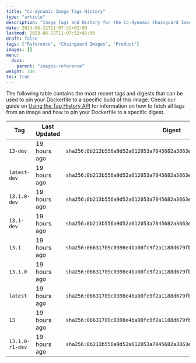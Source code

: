 ```yaml
---
title: "Cc-dynamic Image Tags History"
type: "article"
description: "Image Tags and History for the Cc-dynamic Chainguard Image"
date: 2023-06-22T11:07:52+02:00
lastmod: 2023-06-22T11:07:52+02:00
draft: false
tags: ["Reference", "Chainguard Images", "Product"]
images: []
menu:
  docs:
    parent: "images-reference"
weight: 700
toc: true
---
```


The following table contains the most recent tags and digests that can be used to pin your Dockerfile to a specific build of this image. Check our guide on [Using the Tag History API](/chainguard/chainguard-images/using-the-tag-history-api/) for information on how to fetch all tags from an image and how to pin your Dockerfile to a specific digest.

| Tag             | Last Updated | Digest                                                                    |
|-----------------|--------------|---------------------------------------------------------------------------|
| `13-dev`        | 19 hours ago | `sha256:8b213b556a9d52a612053a7845682a3863e245d997ece4df2a97e23d6fde7098` |
| `latest-dev`    | 19 hours ago | `sha256:8b213b556a9d52a612053a7845682a3863e245d997ece4df2a97e23d6fde7098` |
| `13.1.0-dev`    | 19 hours ago | `sha256:8b213b556a9d52a612053a7845682a3863e245d997ece4df2a97e23d6fde7098` |
| `13.1-dev`      | 19 hours ago | `sha256:8b213b556a9d52a612053a7845682a3863e245d997ece4df2a97e23d6fde7098` |
| `13.1`          | 19 hours ago | `sha256:06631709c0398e4ba00fc9f2a1188d679fb8a1890a3537dec98741feb218572f` |
| `13.1.0`        | 19 hours ago | `sha256:06631709c0398e4ba00fc9f2a1188d679fb8a1890a3537dec98741feb218572f` |
| `latest`        | 19 hours ago | `sha256:06631709c0398e4ba00fc9f2a1188d679fb8a1890a3537dec98741feb218572f` |
| `13`            | 19 hours ago | `sha256:06631709c0398e4ba00fc9f2a1188d679fb8a1890a3537dec98741feb218572f` |
| `13.1.0-r1-dev` | 19 hours ago | `sha256:8b213b556a9d52a612053a7845682a3863e245d997ece4df2a97e23d6fde7098` |
